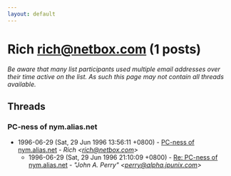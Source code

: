 ```yaml
---
layout: default
---
```


# Rich <rich@netbox.com> (1 posts)

_Be aware that many list participants used multiple email addresses over their time active on the list. As such this page may not contain all threads available._

## Threads

### PC-ness of nym.alias.net
+ 1996-06-29 (Sat, 29 Jun 1996 13:56:11 +0800) - [PC-ness of nym.alias.net](/archive/1996/06/e66fe0b016b450e7524164919be04eae706007b1d8c5cb18c10bcf38460434d0) - _Rich \<rich@netbox.com\>_
  + 1996-06-29 (Sat, 29 Jun 1996 21:10:09 +0800) - [Re: PC-ness of nym.alias.net](/archive/1996/06/ef00d3f48c29545c7e2f6d5acaeb988416ad213d3cedcb1ba9bfd103afe04752) - _"John A. Perry" \<perry@alpha.jpunix.com\>_

